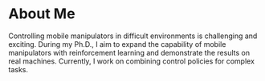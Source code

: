 # About Me

Controlling mobile manipulators in difficult environments is challenging and exciting. During my Ph.D., I aim to expand the capability of mobile manipulators with reinforcement learning and demonstrate the results on real machines. Currently, I work on combining control policies for complex tasks.